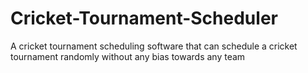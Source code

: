 # Cricket-Tournament-Scheduler
A cricket tournament scheduling software that can schedule a cricket tournament randomly without any bias towards any team​
